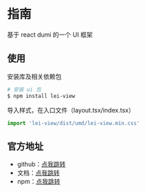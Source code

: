 # 指南

基于 react dumi 的一个 UI 框架


## 使用

安装库及相关依赖包

```bash
# 安装 ui 包
$ npm install lei-view
```

导入样式，在入口文件（layout.tsx/index.tsx）

```js
import 'lei-view/dist/umd/lei-view.min.css'
```

## 官方地址

- github：[点我跳转](https://github.com/Xaivor/lei-view)
- 文档：[点我跳转](https://xaivor.github.io/lei-view)
- npm：[点我跳转](https://www.npmjs.com/package/lei-view)
